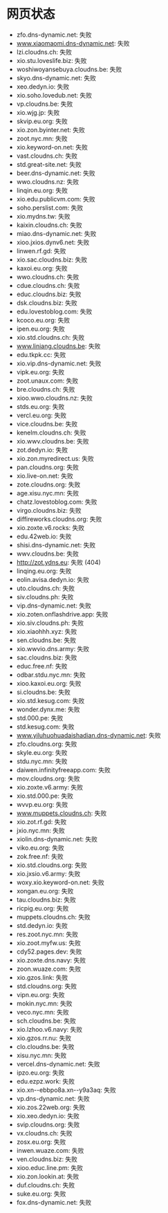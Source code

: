 # 网页状态
- zfo.dns-dynamic.net: 失败
- www.xiaomaomi.dns-dynamic.net: 失败
- lzi.cloudns.ch: 失败
- xio.stu.loveslife.biz: 失败
- woshiwoyansebuya.cloudns.be: 失败
- skyo.dns-dynamic.net: 失败
- xeo.dedyn.io: 失败
- xio.soho.lovedub.net: 失败
- vp.cloudns.be: 失败
- xio.wjg.jp: 失败
- skvip.eu.org: 失败
- xio.zon.byinter.net: 失败
- zoot.nyc.mn: 失败
- xio.keyword-on.net: 失败
- vast.cloudns.ch: 失败
- std.great-site.net: 失败
- beer.dns-dynamic.net: 失败
- wwo.cloudns.nz: 失败
- linqin.eu.org: 失败
- xio.edu.publicvm.com: 失败
- soho.perslist.com: 失败
- xio.mydns.tw: 失败
- kaixin.cloudns.ch: 失败
- miao.dns-dynamic.net: 失败
- xioo.jxios.dynv6.net: 失败
- linwen.rf.gd: 失败
- xio.sac.cloudns.biz: 失败
- kaxoi.eu.org: 失败
- wwo.cloudns.ch: 失败
- cdue.cloudns.ch: 失败
- educ.cloudns.biz: 失败
- dsk.cloudns.biz: 失败
- edu.lovestoblog.com: 失败
- kcoco.eu.org: 失败
- ipen.eu.org: 失败
- xio.std.cloudns.ch: 失败
- www.liniang.cloudns.be: 失败
- edu.tkpk.cc: 失败
- xio.vip.dns-dynamic.net: 失败
- vipk.eu.org: 失败
- zoot.unaux.com: 失败
- bre.cloudns.ch: 失败
- xioo.wwo.cloudns.nz: 失败
- stds.eu.org: 失败
- vercl.eu.org: 失败
- vice.cloudns.be: 失败
- kenelm.cloudns.ch: 失败
- xio.wwv.cloudns.be: 失败
- zot.dedyn.io: 失败
- xio.zon.myredirect.us: 失败
- pan.cloudns.org: 失败
- xio.live-on.net: 失败
- zote.cloudns.org: 失败
- age.xisu.nyc.mn: 失败
- chatz.lovestoblog.com: 失败
- virgo.cloudns.biz: 失败
- diffireworks.cloudns.org: 失败
- xio.zoxte.v6.rocks: 失败
- edu.42web.io: 失败
- shisi.dns-dynamic.net: 失败
- wwv.cloudns.be: 失败
- http://zot.ydns.eu: 失败 (404)
- linqing.eu.org: 失败
- eolin.avisa.dedyn.io: 失败
- uto.cloudns.ch: 失败
- siv.cloudns.ph: 失败
- vip.dns-dynamic.net: 失败
- xio.zoten.onflashdrive.app: 失败
- xio.siv.cloudns.ph: 失败
- xio.xiaohhh.xyz: 失败
- sen.cloudns.be: 失败
- xio.wwvio.dns.army: 失败
- sac.cloudns.biz: 失败
- educ.free.nf: 失败
- odbar.stdu.nyc.mn: 失败
- xioo.kaxoi.eu.org: 失败
- si.cloudns.be: 失败
- xio.std.kesug.com: 失败
- wonder.dynx.me: 失败
- std.000.pe: 失败
- std.kesug.com: 失败
- www.yiluhuohuadaishadian.dns-dynamic.net: 失败
- zfo.cloudns.org: 失败
- skyle.eu.org: 失败
- stdu.nyc.mn: 失败
- daiwen.infinityfreeapp.com: 失败
- mov.cloudns.org: 失败
- xio.zoxte.v6.army: 失败
- xio.std.000.pe: 失败
- wvvp.eu.org: 失败
- www.muppets.cloudns.ch: 失败
- xio.zot.rf.gd: 失败
- jxio.nyc.mn: 失败
- xiolin.dns-dynamic.net: 失败
- viko.eu.org: 失败
- zok.free.nf: 失败
- xio.std.cloudns.org: 失败
- xio.jxsio.v6.army: 失败
- woxy.xio.keyword-on.net: 失败
- xongan.eu.org: 失败
- tau.cloudns.biz: 失败
- ricpig.eu.org: 失败
- muppets.cloudns.ch: 失败
- std.dedyn.io: 失败
- res.zoot.nyc.mn: 失败
- xio.zoot.myfw.us: 失败
- cdy52.pages.dev: 失败
- xio.zoxte.dns.navy: 失败
- zoon.wuaze.com: 失败
- xio.gzos.link: 失败
- std.cloudns.org: 失败
- vipn.eu.org: 失败
- mokin.nyc.mn: 失败
- veco.nyc.mn: 失败
- sch.cloudns.be: 失败
- xio.lzhoo.v6.navy: 失败
- xio.gzos.rr.nu: 失败
- clo.cloudns.be: 失败
- xisu.nyc.mn: 失败
- vercel.dns-dynamic.net: 失败
- ipzo.eu.org: 失败
- edu.ezpz.work: 失败
- xio.xn--ebbpo8a.xn--y9a3aq: 失败
- vp.dns-dynamic.net: 失败
- xio.zos.22web.org: 失败
- xio.xeo.dedyn.io: 失败
- svip.cloudns.org: 失败
- vx.cloudns.ch: 失败
- zosx.eu.org: 失败
- inwen.wuaze.com: 失败
- ven.cloudns.biz: 失败
- xioo.educ.line.pm: 失败
- xio.zon.lookin.at: 失败
- duf.cloudns.ch: 失败
- suke.eu.org: 失败
- fox.dns-dynamic.net: 失败
